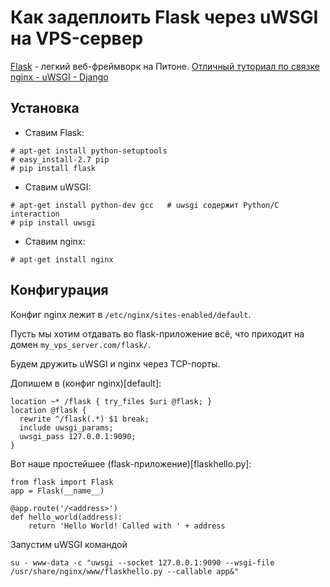 Как задеплоить Flask через uWSGI на VPS-сервер
==============================================

[Flask](http://flask.pocoo.org/) - легкий веб-фреймворк на Питоне.
[Отличный туториал по связке nginx - uWSGI - Django](http://uwsgi-docs.readthedocs.org/en/latest/tutorials/Django_and_nginx.html)



Установка
---------

- Ставим Flask:
```
# apt-get install python-setuptools
# easy_install-2.7 pip
# pip install flask
```

- Ставим uWSGI:
```
# apt-get install python-dev gcc   # uwsgi содержит Python/C interaction
# pip install uwsgi
```

- Ставим nginx:
```
# apt-get install nginx
```


Конфигурация
------------

Конфиг nginx лежит в `/etc/nginx/sites-enabled/default`.

Пусть мы хотим отдавать во flask-приложение всё, что приходит на домен
`my_vps_server.com/flask/`.

Будем дружить uWSGI и nginx через TCP-порты.

Допишем в (конфиг nginx)[default]:
```
location ~* /flask { try_files $uri @flask; }
location @flask {
  rewrite ^/flask(.*) $1 break;
  include uwsgi_params;
  uwsgi_pass 127.0.0.1:9090;
}
```

Вот наше простейшее (flask-приложение)[flaskhello.py]:
```
from flask import Flask
app = Flask(__name__)

@app.route('/<address>')
def hello_world(address):
    return 'Hello World! Called with ' + address
```

Запустим uWSGI командой
```
su - www-data -c "uwsgi --socket 127.0.0.1:9090 --wsgi-file /usr/share/nginx/www/flaskhello.py --callable app&"
```